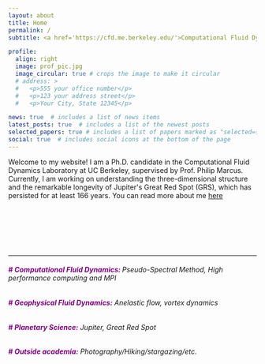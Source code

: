 ```yaml
---
layout: about
title: Home
permalink: /
subtitle: <a href='https://cfd.me.berkeley.edu/'>Computational Fluid Dynamics Lab, UC Berkeley</a>

profile:
  align: right
  image: prof_pic.jpg
  image_circular: true # crops the image to make it circular
  # address: >
  #   <p>555 your office number</p>
  #   <p>123 your address street</p>
  #   <p>Your City, State 12345</p>

news: true  # includes a list of news items
latest_posts: true  # includes a list of the newest posts
selected_papers: true # includes a list of papers marked as "selected={true}"
social: true  # includes social icons at the bottom of the page
---
```


Welcome to my website! I am a Ph.D. candidate in the Computational Fluid Dynamics Laboratory at UC Berkeley, supervised by Prof. Philip Marcus. Currently, I am working on understanding the three-dimensional structure and the remarkable longevity of Jupiter's Great Red Spot (GRS), which has persisted for at least 166 years. You can read more about me [here](/about)


<br>
<br>
<br>
<br>
<br>




---
###### <span style="color:purple; font-weight:700;"># Computational Fluid Dynamics: </span> *Pseudo-Spectral Method, High performance computing and MPI*
###### <span style="color:purple; font-weight:700;"># Geophysical Fluid Dynamics:</span> *Anelastic flow, vortex dynamics*
###### <span style="color:purple; font-weight:700;"># Planetary Science:</span> *Jupiter, Great Red Spot*
###### <span style="color:purple; font-weight:700;"># Outside academia:</span> *Photography/Hiking/stargazing/etc.*
<br>
<br>